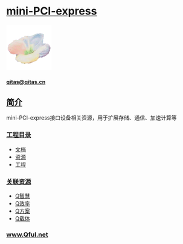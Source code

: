 ﻿# [mini-PCI-express](https://github.com/Qful/mPCIE) 
[![sites](Qful/qitas.png)](http://www.Qful.net)
####  qitas@qitas.cn
## [简介](https://github.com/Qful/mPCIE) 

mini-PCI-express接口设备相关资源，用于扩展存储、通信、加速计算等

### [工程目录](https://github.com/Qful)

* [文档](docs/)
* [资源](src/)
* [工程](project/)


### [关联资源](https://github.com/Qful)

* [Q智慧](https://github.com/tfzoo)
* [Q效率](https://github.com/qitas)
* [Q方案](https://github.com/OS-Q)
* [Q载体](https://github.com/sochub)

### www.Qful.net
